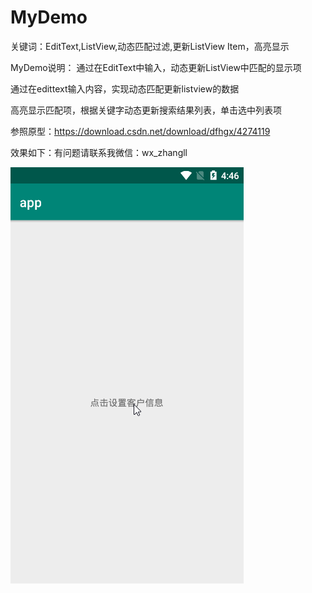 # MyDemo
关键词：EditText,ListView,动态匹配过滤,更新ListView Item，高亮显示

MyDemo说明：
通过在EditText中输入，动态更新ListView中匹配的显示项     

通过在edittext输入内容，实现动态匹配更新listview的数据

高亮显示匹配项，根据关键字动态更新搜索结果列表，单击选中列表项

参照原型：https://download.csdn.net/download/dfhgx/4274119

效果如下：有问题请联系我微信：wx_zhangll

![Image text](https://github.com/redoforient/MyDemo/raw/master/highLightKey.gif)

